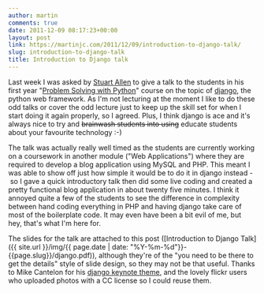 ```yaml
---
author: martin
comments: true
date: 2011-12-09 08:17:23+00:00
layout: post
link: https://martinjc.com/2011/12/09/introduction-to-django-talk/
slug: introduction-to-django-talk
title: Introduction to Django talk
---
```


Last week I was asked by [Stuart Allen](http://www.cs.cf.ac.uk/contactsandpeople/staffpage.php?emailname=Stuart.M.Allen) to give a talk to the students in his first year "[Problem Solving with Python](http://www.cs.cf.ac.uk/currentstudents/bsccompsci/)" course on the topic of [django](http://djangoproject.com), the python web framework. As I'm not lecturing at the moment I like to do these odd talks or cover the odd lecture just to keep up the skill set for when I start doing it again properly, so I agreed. Plus, I think django is ace and it's always nice to try and <del>brainwash students into using</del> educate students about your favourite technology :-)

The talk was actually really well timed as the students are currently working on a coursework in another module ("Web Applications") where they are required to develop a blog application using MySQL and PHP. This meant I was able to show off just how simple it would be to do it in django instead - so I gave a quick introductory talk then did some live coding and created a pretty functional blog application in about twenty five minutes. I think it annoyed quite a few of the students to see the difference in complexity between hand coding everything in PHP and having django take care of most of the boilerplate code. It may even have been a bit evil of me, but hey, that's what I'm here for.

The slides for the talk are attached to this post ([Introduction to Django Talk]({{ site.url }}/img/{{ page.date | date: "%Y-%m-%d"}}-{{page.slug}}/django.pdf)), although they're of the "you need to be there to get the details" style of slide design, so they may not be that useful. Thanks to Mike Cantelon for his [django keynote theme](http://mikecantelon.com/node/12), and the lovely flickr users who uploaded photos with a CC license so I could reuse them.
